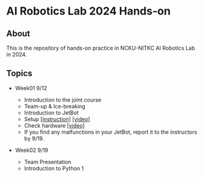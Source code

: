 # AI Robotics Lab 2024 Hands-on

## About
This is the repository of hands-on practice in NCKU-NITKC AI Robotics Lab in 2024.

## Topics
- Week01 9/12
  - Introduction to the joint course
  - Team-up & Ice-breaking
  - Introduction to JetBot
  - Setup [[instruction]](https://github.com/naoya1110/ai_robotics_lab_2024_hands_on/blob/main/Week01_Jetbot_Software_Setup.md) [[video]](https://youtu.be/Si-kh8yqQHo)
  - Check hardware [[video]](https://youtu.be/77WQfj6HOIg)
  - If you find any malfunctions in your JetBot, report it to the instructors by 9/19.
 
- Week02 9/19
  - Team Presentation
  - Introduction to Python 1   

